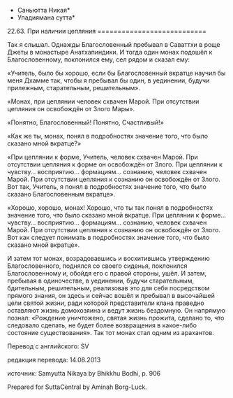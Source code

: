 * Саньютта Никая*
* Упадиямана сутта*

22\.63\. При наличии цепляния
\=\=\=\=\=\=\=\=\=\=\=\=\=\=\=\=\=\=\=\=\=\=\=\=\=\=\=

Так я слышал\. Однажды Благословенный пребывал в Саваттхи в роще Джеты в монастыре Анатхапиндики\. И тогда один монах подошёл к Благословенному, поклонился ему, сел рядом и сказал ему:

«Учитель, было бы хорошо, если бы Благословенный вкратце научил бы меня Дхамме так, чтобы я пребывал бы один, в уединении, будучи прилежным, старательным, решительным»\.

«Монах, при цеплянии человек схвачен Марой\. При отсутствии цепляния он освобождён от Злого Мары»\.

«Понятно, Благословенный\! Понятно, Счастливый\!»

«Как же ты, монах, понял в подробностях значение того, что было сказано мной вкратце?»

«При цеплянии к форме, Учитель, человек схвачен Марой\. При отсутствии цепляния к форме он освобождён от Злого\. При цеплянии к чувству… восприятию… формациям… сознанию, человек схвачен Марой\. При отсутствии цепляния к сознанию он освобождён от Злого\. Вот так, Учитель, я понял в подробностях значение того, что было сказано Благословенным вкратце»\.

«Хорошо, хорошо, монах\! Хорошо, что ты так понял в подробностях значение того, что было сказано мной вкратце\. При цеплянии к форме… чувству… восприятию… формациям… сознанию, человек схвачен Марой\. При отсутствии цепляния к сознанию он освобождён от Злого\. Вот как следует понимать в подробностях значение того, что было сказано мной вкратце»\.

И затем тот монах, возрадовавшись и восхитившись утверждению Благословенного, поднялся со своего сиденья, поклонился Благословенному и, обойдя его с правой стороны, ушёл\. И затем, пребывая в одиночестве, в уединении, будучи старательным, бдительным, решительным, реализовав это для себя посредством прямого знания, он здесь и сейчас вошёл и пребывал в высочайшей цели святой жизни, ради которой представители клана праведно оставляют жизнь домохозяина и ведут жизнь бездомную\. Он напрямую познал: «Рождение уничтожено, святая жизнь прожита, сделано то, что следовало сделать, не будет более возвращения в какое\-либо состояние существования»\. Так тот монах стал одним из арахантов\.

Перевод с английского: SV

редакция перевода: 14\.08\.2013

источник: Samyutta Nikaya by Bhikkhu Bodhi, p\. 906

Prepared for SuttaCentral by Aminah Borg\-Luck\.